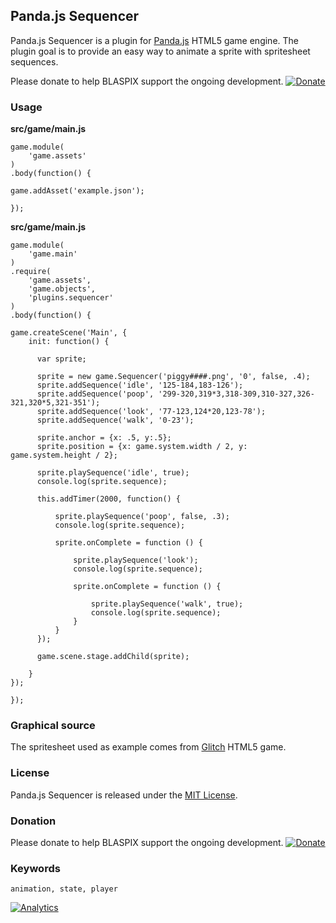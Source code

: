 ## Panda.js Sequencer

Panda.js Sequencer is a plugin for [Panda.js](http://www.pandajs.net/) HTML5 game engine.
The plugin goal is to provide an easy way to animate a sprite with spritesheet sequences.

Please donate to help BLASPIX support the ongoing development.
[![Donate](https://www.paypalobjects.com/en_US/i/btn/btn_donate_SM.gif "Donate")](https://www.paypal.com/cgi-bin/webscr?cmd=_s-xclick&hosted_button_id=QR5TU7Q8NEANQ)

### Usage

**src/game/main.js**
```
game.module(
    'game.assets'
)
.body(function() {

game.addAsset('example.json');

});

```

**src/game/main.js**
```
game.module(
    'game.main'
)
.require(
    'game.assets',
    'game.objects',
    'plugins.sequencer'
)
.body(function() {

game.createScene('Main', {
    init: function() {

      var sprite;

      sprite = new game.Sequencer('piggy####.png', '0', false, .4);
      sprite.addSequence('idle', '125-184,183-126');
      sprite.addSequence('poop', '299-320,319*3,318-309,310-327,326-321,320*5,321-351');
      sprite.addSequence('look', '77-123,124*20,123-78');
      sprite.addSequence('walk', '0-23');

      sprite.anchor = {x: .5, y:.5};
      sprite.position = {x: game.system.width / 2, y: game.system.height / 2};

      sprite.playSequence('idle', true);
      console.log(sprite.sequence);

      this.addTimer(2000, function() {

          sprite.playSequence('poop', false, .3);
          console.log(sprite.sequence);

          sprite.onComplete = function () {

              sprite.playSequence('look');
              console.log(sprite.sequence);

              sprite.onComplete = function () {

                  sprite.playSequence('walk', true);
                  console.log(sprite.sequence);
              }
          }
      });

      game.scene.stage.addChild(sprite);

    }
});

});

```

### Graphical source

The spritesheet used as example comes from [Glitch](http://www.glitchthegame.com/public-domain-game-art/) HTML5 game.

### License

Panda.js Sequencer is released under the [MIT License](http://opensource.org/licenses/MIT).

### Donation

Please donate to help BLASPIX support the ongoing development.
[![Donate](https://www.paypalobjects.com/en_US/i/btn/btn_donate_SM.gif "Donate")](https://www.paypal.com/cgi-bin/webscr?cmd=_s-xclick&hosted_button_id=QR5TU7Q8NEANQ)

### Keywords
```
animation, state, player
```

[![Analytics](https://ga-beacon.appspot.com/UA-48574179-2/panda.js-sequencer/index?pixel)](https://github.com/igrigorik/ga-beacon)
